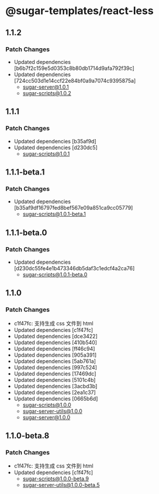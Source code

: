 # @sugar-templates/react-less

## 1.1.2

### Patch Changes

- Updated dependencies [b6b7f2c159e5d0353c8b80db1714d9afa792f39c]
- Updated dependencies [724cc503d1e14ccf22e84bf0a9a7074c9395875a]
  - sugar-server@1.0.1
  - sugar-scripts@1.0.2

## 1.1.1

### Patch Changes

- Updated dependencies [b35af9d]
- Updated dependencies [d230dc5]
  - sugar-scripts@1.0.1

## 1.1.1-beta.1

### Patch Changes

- Updated dependencies [b35af9df16797fed8bef567e09a851ca9cc05779]
  - sugar-scripts@1.0.1-beta.1

## 1.1.1-beta.0

### Patch Changes

- Updated dependencies [d230dc55fe4e1b473346db5daf3c1edcf4a2ca76]
  - sugar-scripts@1.0.1-beta.0

## 1.1.0

### Patch Changes

- c1f47fc: 支持生成 css 文件到 html
- Updated dependencies [c1f47fc]
- Updated dependencies [dce3422]
- Updated dependencies [410b540]
- Updated dependencies [ff46c94]
- Updated dependencies [905a391]
- Updated dependencies [5ab761a]
- Updated dependencies [997c524]
- Updated dependencies [17469dc]
- Updated dependencies [5101c4b]
- Updated dependencies [3acbd3b]
- Updated dependencies [2ea1c37]
- Updated dependencies [0665b6d]
  - sugar-scripts@1.0.0
  - sugar-server-utils@1.0.0
  - sugar-server@1.0.0

## 1.1.0-beta.8

### Patch Changes

- c1f47fc: 支持生成 css 文件到 html
- Updated dependencies [c1f47fc]
  - sugar-scripts@1.0.0-beta.9
  - sugar-server-utils@1.0.0-beta.5
